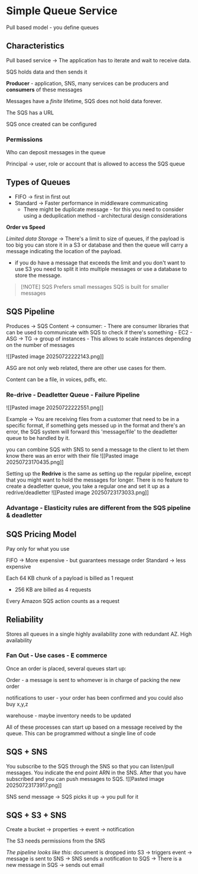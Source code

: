 
# Simple Queue Service
Pull based model - you define queues

## Characteristics
Pull based service -> The application has to iterate and wait to receive data.

SQS holds data and then sends it 

**Producer** - application, SNS, many services can be producers and **consumers** of these messages

Messages have a *finite* lifetime, SQS does not hold data forever. 

The SQS has a URL 

SQS once created can be configured 

### Permissions
Who can deposit messages in the queue 

Principal -> user, role or account that is allowed to access the SQS queue 

## Types of Queues
- FIFO -> first in first out 
- Standard -> Faster performance in middleware communicating 
	- There might be duplicate message - for this you need to consider using a deduplication method - architectural design considerations

**Order vs Speed**

*Limited data Storage* -> There's a limit to size of queues, if the payload is too big you can store it in a S3 or database and then the queue will carry a message indicating the location of the payload. 
- if you do have a message that exceeds the limit and you don't want to use S3 you need to split it into multiple messages or use a database to store the message. 


> [!NOTE] SQS Prefers small messages
> SQS is built for smaller messages


## SQS Pipeline

Produces -> SQS Content -> consumer:
							- There are consumer libraries that can be used to communicate with SQS to check if there's something 
							- EC2
							- ASG -> TG -> group of instances - This allows to scale instances depending on the number of messages
							

![[Pasted image 20250722222143.png]]

ASG are not only web related, there are other use cases for them. 

Content can be a file, in voices, pdfs, etc. 

### Re-drive - Deadletter Queue - Failure Pipeline

![[Pasted image 20250722222551.png]]

Example -> You are receiving files from a customer that need to be in a specific format, if something gets messed up in the format and there's an error, the SQS system will forward this 'message/file' to the deadletter queue to be handled by it. 

you can combine SQS with SNS to send a message to the client to let them know there was an error with their file
![[Pasted image 20250723170435.png]]

Setting up the **Redrive** is the same as setting up the regular pipeline, except that you might want to hold the messages for longer. There is no feature to create a deadletter queue, you take a regular one and set it up as a redrive/deadletter
![[Pasted image 20250723173033.png]]


### Advantage - Elasticity rules are different from the SQS pipeline & deadletter

## SQS Pricing Model
Pay only for what you use

FIFO -> More expensive - but guarantees message order
Standard -> less expensive

Each 64 KB chunk of a payload is billed as 1 request 
- 256 KB are billed as 4 requests 

Every Amazon SQS action counts as a request

## Reliability 
Stores all queues in a single highly availability zone with redundant AZ. High availability

### Fan Out - Use cases - E commerce
Once an order is placed, several queues start up:

Order - a message is sent to whomever is in charge of packing the new order

notifications to user - your order has been confirmed and you could also buy x,y,z

warehouse - maybe inventory needs to be updated

All of these processes can start up based on a message received by the queue. This can be programmed without a single line of code 


## SQS + SNS
You subscribe to the SQS through the SNS so that you can listen/pull messages. You indicate the end point ARN in the SNS. After that you have subscribed and you can push messages to SQS.
![[Pasted image 20250723173917.png]]

SNS send message -> SQS picks it up -> you pull for it

## SQS + S3 + SNS
Create a bucket -> properties -> event -> notification 

The S3 needs permissions from the SNS 

*The pipeline looks like this*:
document is dropped into S3 -> triggers event -> message is sent to SNS -> SNS sends a notification to SQS -> There is a new message in SQS -> sends out email


